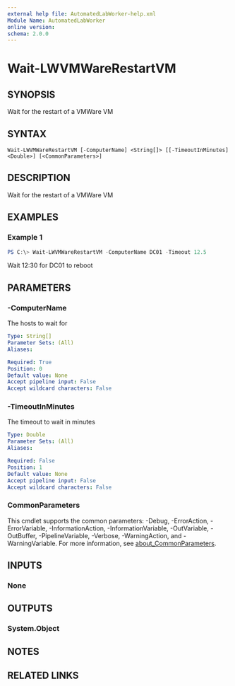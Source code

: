 ```yaml
---
external help file: AutomatedLabWorker-help.xml
Module Name: AutomatedLabWorker
online version:
schema: 2.0.0
---
```


# Wait-LWVMWareRestartVM

## SYNOPSIS
Wait for the restart of a VMWare VM

## SYNTAX

```
Wait-LWVMWareRestartVM [-ComputerName] <String[]> [[-TimeoutInMinutes] <Double>] [<CommonParameters>]
```

## DESCRIPTION
Wait for the restart of a VMWare VM

## EXAMPLES

### Example 1
```powershell
PS C:\> Wait-LWVMWareRestartVM -ComputerName DC01 -Timeout 12.5
```

Wait 12:30 for DC01 to reboot

## PARAMETERS

### -ComputerName
The hosts to wait for

```yaml
Type: String[]
Parameter Sets: (All)
Aliases:

Required: True
Position: 0
Default value: None
Accept pipeline input: False
Accept wildcard characters: False
```

### -TimeoutInMinutes
The timeout to wait in minutes

```yaml
Type: Double
Parameter Sets: (All)
Aliases:

Required: False
Position: 1
Default value: None
Accept pipeline input: False
Accept wildcard characters: False
```

### CommonParameters
This cmdlet supports the common parameters: -Debug, -ErrorAction, -ErrorVariable, -InformationAction, -InformationVariable, -OutVariable, -OutBuffer, -PipelineVariable, -Verbose, -WarningAction, and -WarningVariable. For more information, see [about_CommonParameters](http://go.microsoft.com/fwlink/?LinkID=113216).

## INPUTS

### None
## OUTPUTS

### System.Object
## NOTES

## RELATED LINKS
